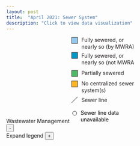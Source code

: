 ```yaml
---
layout: post
title:  "April 2021: Sewer System"
description: "Click to view data visualization"
---
```

<main id="map" class="map"></main>
<aside class="legend__wrapper legend__wrapper--datacommon">
  <div class="legend" style="max-height:340px;">
    <span class="legend__title legend__title--datacommon" id="title">Wastewater Management</span>
    <svg height="230" width="168" id="legend__medhv">
      <rect x="2" y="2" width="16" height="16" fill="#92C9ED" stroke="#231F20"/>
      <text x="28" y="14" class="legend__entry legend__entry--datacommon" fill="#231F20">Fully sewered, or</text>
      <text x="28" y="32" class="legend__entry legend__entry--datacommon" fill="#231F20">nearly so (by MWRA)</text>
      <rect x="2" y="42" width="16" height="16" fill="#0097C4" stroke="#231F20"/>
      <text x="28" y="56" class="legend__entry legend__entry--datacommon" fill="#231F20">Fully sewered, or</text>
      <text x="28" y="74" class="legend__entry legend__entry--datacommon" fill="#231F20">nearly so (not MWRA)</text>
      <rect x="2" y="90" width="16" height="16" fill="#4FB965" stroke="#231F20"/>
      <text x="28" y="102" class="legend__entry legend__entry--datacommon" fill="#231F20">Partially sewered</text>
      <rect x="2" y="118" width="16" height="16" fill="#FDB525" stroke="#231F20"/>
      <text x="28" y="130" class="legend__entry legend__entry--datacommon" fill="#231F20">No centralized sewer</text>
      <text x="28" y="148" class="legend__entry legend__entry--datacommon" fill="#231F20">system(s)</text>
      <line x1="2" y1='176' x2="18" y2='160' style='stroke: black;'/>
      <text x="28" y="174" class="legend__entry legend__entry--datacommon" fill="#231F20">Sewer line</text>
      <!-- <rect x='2' y='196' width='16' height='16' fill="#0097C4" stroke="#231F20"></rect> -->
      <circle cx='10' cy='204' r='5.5' fill='#ffffff' stroke='#231F20' />
      <text x='26' y='208' class='legend__entry legend__entry--datacommon'>Sewer line data</text>
      <text x='26' y='226' class='legend__entry legend__entry--datacommon'>unavailable</text>
    </svg>
  </div>
  <button type="button" class="button__collapsible button__collapsible--minus">-</button>
  <div>
    <label for="button__collapsible--plus" class="maximize-instructions legend__entry legend__entry--datacommon">Expand legend</label>
    <button type="button" class="button__collapsible button__collapsible--plus">+</button>
  </div>
</aside>

<script src="{{'assets/javascripts/sewer-map.js' | absolute_url }}" type="module"></script>